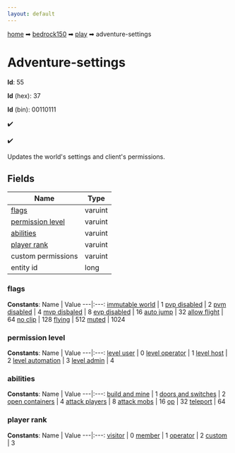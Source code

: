 ```yaml
---
layout: default
---
```


[home](/) ➡ [bedrock150](/protocol/bedrock150) ➡ [play](/protocol/bedrock150/play) ➡ adventure-settings

# Adventure-settings

**Id**: 55

**Id** (hex): 37

**Id** (bin): 00110111

✔️

✔️

Updates the world's settings and client's permissions.

## Fields

Name | Type
---|---
[flags](#flags) | varuint
[permission level](#permission-level) | varuint
[abilities](#abilities) | varuint
[player rank](#player-rank) | varuint
custom permissions | varuint
entity id | long

### flags

**Constants**:
Name | Value
---|:---:
[immutable world](flags_immutable-world) | 1
[pvp disabled](flags_pvp-disabled) | 2
[pvm disabled](flags_pvm-disabled) | 4
[mvp disbaled](flags_mvp-disbaled) | 8
[evp disabled](flags_evp-disabled) | 16
[auto jump](flags_auto-jump) | 32
[allow flight](flags_allow-flight) | 64
[no clip](flags_no-clip) | 128
[flying](flags_flying) | 512
[muted](flags_muted) | 1024

### permission level

**Constants**:
Name | Value
---|:---:
[level user](permission-level_level-user) | 0
[level operator](permission-level_level-operator) | 1
[level host](permission-level_level-host) | 2
[level automation](permission-level_level-automation) | 3
[level admin](permission-level_level-admin) | 4

### abilities

**Constants**:
Name | Value
---|:---:
[build and mine](abilities_build-and-mine) | 1
[doors and switches](abilities_doors-and-switches) | 2
[open containers](abilities_open-containers) | 4
[attack players](abilities_attack-players) | 8
[attack mobs](abilities_attack-mobs) | 16
[op](abilities_op) | 32
[teleport](abilities_teleport) | 64

### player rank

**Constants**:
Name | Value
---|:---:
[visitor](player-rank_visitor) | 0
[member](player-rank_member) | 1
[operator](player-rank_operator) | 2
[custom](player-rank_custom) | 3

